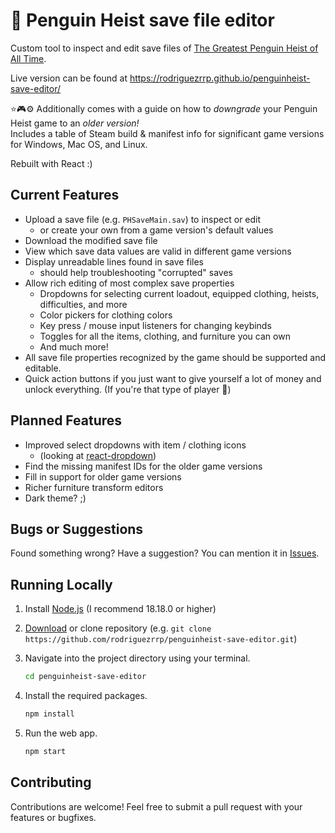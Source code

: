 # 🐧 Penguin Heist save file editor
Custom tool to inspect and edit save files of [The Greatest Penguin Heist of All Time](https://store.steampowered.com/app/1451480/The_Greatest_Penguin_Heist_of_All_Time/).

Live version can be found at https://rodriguezrrp.github.io/penguinheist-save-editor/

⭐🎮⚙️ Additionally comes with a guide on how to _downgrade_ your Penguin Heist game to an _older version!_  
Includes a table of Steam build & manifest info for significant game versions for Windows, Mac OS, and Linux.

Rebuilt with React :)

## Current Features
- Upload a save file (e.g. `PHSaveMain.sav`) to inspect or edit
  - or create your own from a game version's default values
- Download the modified save file
- View which save data values are valid in different game versions
- Display unreadable lines found in save files
  - should help troubleshooting "corrupted" saves
- Allow rich editing of most complex save properties
  - Dropdowns for selecting current loadout, equipped clothing, heists, difficulties, and more
  - Color pickers for clothing colors
  - Key press / mouse input listeners for changing keybinds
  - Toggles for all the items, clothing, and furniture you can own
  - And much more!
- All save file properties recognized by the game should be supported and editable.
- Quick action buttons if you just want to give yourself a lot of money and unlock everything. (If you're that type of player 👀)

## Planned Features
- Improved select dropdowns with item / clothing icons
  - (looking at [react-dropdown](https://npmjs.org/package/react-dropdown))
- Find the missing manifest IDs for the older game versions
- Fill in support for older game versions
- Richer furniture transform editors
- Dark theme? ;)

## Bugs or Suggestions
Found something wrong? Have a suggestion? You can mention it in [Issues](https://github.com/rodriguezrrp/penguinheist-save-editor/issues).

## Running Locally
1. Install [Node.js](https://nodejs.org/) (I recommend 18.18.0 or higher)

2. [Download](https://github.com/rodriguezrrp/penguinheist-save-editor/archive/refs/heads/master.zip) or clone repository (e.g. `git clone https://github.com/rodriguezrrp/penguinheist-save-editor.git`)

3. Navigate into the project directory using your terminal.
    ```bash
    cd penguinheist-save-editor
    ```
4. Install the required packages.
    ```bash
    npm install
    ```
5. Run the web app.
    ```bash
    npm start
    ```

## Contributing
Contributions are welcome! Feel free to submit a pull request with your features or bugfixes.
